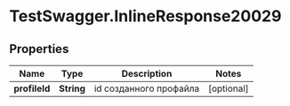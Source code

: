 # TestSwagger.InlineResponse20029

## Properties

Name | Type | Description | Notes
------------ | ------------- | ------------- | -------------
**profileId** | **String** | id созданного профайла | [optional] 


